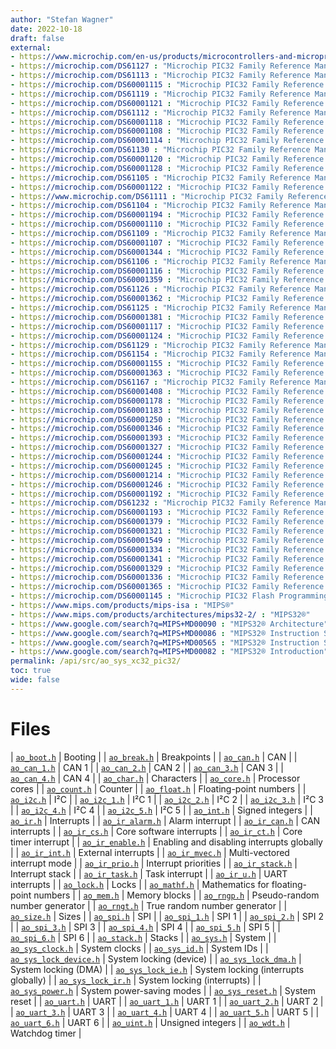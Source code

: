 ```yaml
---
author: "Stefan Wagner"
date: 2022-10-18
draft: false
external:
- https://www.microchip.com/en-us/products/microcontrollers-and-microprocessors/32-bit-mcus : "Microchip 32-bit PIC® and SAM Microcontrollers"
- https://microchip.com/DS61127 : "Microchip PIC32 Family Reference Manual, Section 1, Introduction"
- https://microchip.com/DS61113 : "Microchip PIC32 Family Reference Manual, Section 2, CPU for Devices with M4K® Core"
- https://microchip.com/DS60001115 : "Microchip PIC32 Family Reference Manual, Section 3, Memory Organization"
- https://microchip.com/DS61119 : "Microchip PIC32 Family Reference Manual, Section 4, Prefetch Cache"
- https://microchip.com/DS60001121 : "Microchip PIC32 Family Reference Manual, Section 5, Flash Programming"
- https://microchip.com/DS61112 : "Microchip PIC32 Family Reference Manual, Section 6, Oscillators"
- https://microchip.com/DS60001118 : "Microchip PIC32 Family Reference Manual, Section 7, Resets"
- https://microchip.com/DS60001108 : "Microchip PIC32 Family Reference Manual, Section 8, Interrupts"
- https://microchip.com/DS60001114 : "Microchip PIC32 Family Reference Manual, Section 9, Watchdog, Deadman, and Power-up Timers"
- https://microchip.com/DS61130 : "Microchip PIC32 Family Reference Manual, Section 10, Power-Saving Modes"
- https://microchip.com/DS60001120 : "Microchip PIC32 Family Reference Manual, Section 12, I/O Ports"
- https://microchip.com/DS60001128 : "Microchip PIC32 Family Reference Manual, Section 13, Parallel Master Port (PMP)"
- https://microchip.com/DS61105 : "Microchip PIC32 Family Reference Manual, Section 14, Timers"
- https://microchip.com/DS60001122 : "Microchip PIC32 Family Reference Manual, Section 15, Input Capture"
- https://www.microchip.com/DS61111 : "Microchip PIC32 Family Reference Manual, Section 16, Output Compare"
- https://microchip.com/DS61104 : "Microchip PIC32 Family Reference Manual, Section 17, 10-bit Analog-to-Digital Converter (ADC)"
- https://microchip.com/DS60001194 : "Microchip PIC32 Family Reference Manual, Section 18, 12-bit Pipelined Analog-to-Digital Converter (ADC)"
- https://microchip.com/DS60001110 : "Microchip PIC32 Family Reference Manual, Section 19, Comparator"
- https://microchip.com/DS61109 : "Microchip PIC32 Family Reference Manual, Section 20, Comparator Voltage Reference"
- https://microchip.com/DS60001107 : "Microchip PIC32 Family Reference Manual, Section 21, UART"
- https://microchip.com/DS60001344 : "Microchip PIC32 Family Reference Manual, Section 22, 12-bit High-Speed Successive Approximation Register (SAR) ADC"
- https://microchip.com/DS61106 : "Microchip PIC32 Family Reference Manual, Section 23, Serial Peripheral Interface (SPI)"
- https://microchip.com/DS60001116 : "Microchip PIC32 Family Reference Manual, Section 24, Inter-Integrated Circuit™ (I²C)"
- https://microchip.com/DS60001359 : "Microchip PIC32 Family Reference Manual, Section 25, Analog-to-Digital Converter (ADC) with Threshold Detect"
- https://microchip.com/DS61126 : "Microchip PIC32 Family Reference Manual, Section 27, USB On-The-Go (OTG)"
- https://microchip.com/DS60001362 : "Microchip PIC32 Family Reference Manual, Section 28, RTCC with Timestamp"
- https://microchip.com/DS61125 : "Microchip PIC32 Family Reference Manual, Section 29, Real-Time Clock and Calendar (RTCC)"
- https://microchip.com/DS60001381 : "Microchip PIC32 Family Reference Manual, Section 30, Capture/Compare/PWM/Timer (MCCP and SCCP)"
- https://microchip.com/DS60001117 : "Microchip PIC32 Family Reference Manual, Section 31, DMA Controller"
- https://microchip.com/DS60001124 : "Microchip PIC32 Family Reference Manual, Section 32, Configuration"
- https://microchip.com/DS61129 : "Microchip PIC32 Family Reference Manual, Section 33, Programming and Diagnostics"
- https://microchip.com/DS61154 : "Microchip PIC32 Family Reference Manual, Section 34, Controller Area Network (CAN)"
- https://microchip.com/DS60001155 : "Microchip PIC32 Family Reference Manual, Section 35, Ethernet Controller"
- https://microchip.com/DS60001363 : "Microchip PIC32 Family Reference Manual, Section 36, Configurable Logic Cell"
- https://microchip.com/DS61167 : "Microchip PIC32 Family Reference Manual, Section 37, Charge Time Measurement Unit (CTMU)"
- https://microchip.com/DS60001408 : "Microchip PIC32 Family Reference Manual, Section 38, High/Low-Voltage Detect (HLVD)"
- https://microchip.com/DS60001178 : "Microchip PIC32 Family Reference Manual, Section 39, Op amp/Comparator"
- https://microchip.com/DS60001183 : "Microchip PIC32 Family Reference Manual, Section 41, Prefetch Module for Devices with L1 CPU Cache"
- https://microchip.com/DS60001250 : "Microchip PIC32 Family Reference Manual, Section 42, Oscillators with Enhanced PLL"
- https://microchip.com/DS60001346 : "Microchip PIC32 Family Reference Manual, Section 43, Quadrature Encoder Interface (QEI)"
- https://microchip.com/DS60001393 : "Microchip PIC32 Family Reference Manual, Section 44, Motor Control PWM (MCPWM)"
- https://microchip.com/DS60001327 : "Microchip PIC32 Family Reference Manual, Section 45, Control Digital-to-Analog Converter (CDAC)"
- https://microchip.com/DS60001244 : "Microchip PIC32 Family Reference Manual, Section 46, Serial Quad Interface (SQI)"
- https://microchip.com/DS60001245 : "Microchip PIC32 Family Reference Manual, Section 47, External Bus Interface (EBI)"
- https://microchip.com/DS60001214 : "Microchip PIC32 Family Reference Manual, Section 48, Memory Organization and Permissions"
- https://microchip.com/DS60001246 : "Microchip PIC32 Family Reference Manual, Section 49, Crypto Engine and Random Number Generator (RNG)"
- https://microchip.com/DS60001192 : "Microchip PIC32 Family Reference Manual, Section 50, CPU for Devices with MIPS32® microAptiv™ and M-Class Cores"
- https://microchip.com/DS61232 : "Microchip PIC32 Family Reference Manual, Section 51, Hi-Speed USB with On-The-Go (OTG)"
- https://microchip.com/DS60001193 : "Microchip PIC32 Family Reference Manual, Section 52, Flash Memory with Support for Live Update"
- https://microchip.com/DS60001379 : "Microchip PIC32 Family Reference Manual, Section 54, Graphics LCD (GLCD) Controller"
- https://microchip.com/DS60001321 : "Microchip PIC32 Family Reference Manual, Section 55, DDR SDRAM Controller"
- https://microchip.com/DS60001549 : "Microchip PIC32 Family Reference Manual, Section 56, Controller Area Network with Flexible Data-rate (CAN FD)"
- https://microchip.com/DS60001334 : "Microchip PIC32 Family Reference Manual, Section 57, Secure Digital Host Controller (SDHC)"
- https://microchip.com/DS60001341 : "Microchip PIC32 Family Reference Manual, Section 58, Data EEPROM"
- https://microchip.com/DS60001329 : "Microchip PIC32 Family Reference Manual, Section 59, Oscillators with DCO"
- https://microchip.com/DS60001336 : "Microchip PIC32 Family Reference Manual, Section 60, 32-Bit Programmable Cyclic Redundancy Check (CRC)"
- https://microchip.com/DS60001365 : "Microchip PIC32 Family Reference Manual, Section 62, Dual Watchdog Timer"
- https://microchip.com/DS60001145 : "Microchip PIC32 Flash Programming Specification"
- https://www.mips.com/products/mips-isa : "MIPS®"
- https://www.mips.com/products/architectures/mips32-2/ : "MIPS32®"
- https://www.google.com/search?q=MIPS+MD00090 : "MIPS32® Architecture"
- https://www.google.com/search?q=MIPS+MD00086 : "MIPS32® Instruction Set Manual"
- https://www.google.com/search?q=MIPS+MD00565 : "MIPS32® Instruction Set Quick Reference"
- https://www.google.com/search?q=MIPS+MD00082 : "MIPS32® Introduction"
permalink: /api/src/ao_sys_xc32_pic32/
toc: true
wide: false
---
```


# Files

| [`ao_boot.h`](ao_boot.h.md) | Booting |
| [`ao_break.h`](ao_break.h.md) | Breakpoints |
| [`ao_can.h`](ao_can.h.md) | CAN |
| [`ao_can_1.h`](ao_can_1.h.md) | CAN 1 |
| [`ao_can_2.h`](ao_can_2.h.md) | CAN 2 |
| [`ao_can_3.h`](ao_can_3.h.md) | CAN 3 |
| [`ao_can_4.h`](ao_can_4.h.md) | CAN 4 |
| [`ao_char.h`](ao_char.h.md) | Characters |
| [`ao_core.h`](ao_core.h.md) | Processor cores |
| [`ao_count.h`](ao_count.h.md) | Counter |
| [`ao_float.h`](ao_float.h.md) | Floating-point numbers |
| [`ao_i2c.h`](ao_i2c.h.md) | I²C |
| [`ao_i2c_1.h`](ao_i2c_1.h.md) | I²C 1 |
| [`ao_i2c_2.h`](ao_i2c_2.h.md) | I²C 2 |
| [`ao_i2c_3.h`](ao_i2c_3.h.md) | I²C 3 |
| [`ao_i2c_4.h`](ao_i2c_4.h.md) | I²C 4 |
| [`ao_i2c_5.h`](ao_i2c_5.h.md) | I²C 5 |
| [`ao_int.h`](ao_int.h.md) | Signed integers |
| [`ao_ir.h`](ao_ir.h.md) | Interrupts |
| [`ao_ir_alarm.h`](ao_ir_alarm.h.md) | Alarm interrupt |
| [`ao_ir_can.h`](ao_ir_can.h.md) | CAN interrupts |
| [`ao_ir_cs.h`](ao_ir_cs.h.md) | Core software interrupts |
| [`ao_ir_ct.h`](ao_ir_ct.h.md) | Core timer interrupt |
| [`ao_ir_enable.h`](ao_ir_enable.h.md) | Enabling and disabling interrupts globally |
| [`ao_ir_int.h`](ao_ir_int.h.md) | External interrupts |
| [`ao_ir_mvec.h`](ao_ir_mvec.h.md) | Multi-vectored interrupt mode |
| [`ao_ir_prio.h`](ao_ir_prio.h.md) | Interrupt priorities |
| [`ao_ir_stack.h`](ao_ir_stack.h.md) | Interrupt stack |
| [`ao_ir_task.h`](ao_ir_task.h.md) | Task interrupt |
| [`ao_ir_u.h`](ao_ir_u.h.md) | UART interrupts |
| [`ao_lock.h`](ao_lock.h.md) | Locks |
| [`ao_mathf.h`](ao_mathf.h.md) | Mathematics for floating-point numbers |
| [`ao_mem.h`](ao_mem.h.md) | Memory blocks |
| [`ao_rngp.h`](ao_rngp.h.md) | Pseudo-random number generator |
| [`ao_rngt.h`](ao_rngt.h.md) | True random number generator |
| [`ao_size.h`](ao_size.h.md) | Sizes |
| [`ao_spi.h`](ao_spi.h.md) | SPI |
| [`ao_spi_1.h`](ao_spi_1.h.md) | SPI 1 |
| [`ao_spi_2.h`](ao_spi_2.h.md) | SPI 2 |
| [`ao_spi_3.h`](ao_spi_3.h.md) | SPI 3 |
| [`ao_spi_4.h`](ao_spi_4.h.md) | SPI 4 |
| [`ao_spi_5.h`](ao_spi_5.h.md) | SPI 5 |
| [`ao_spi_6.h`](ao_spi_6.h.md) | SPI 6 |
| [`ao_stack.h`](ao_stack.h.md) | Stacks |
| [`ao_sys.h`](ao_sys.h.md) | System |
| [`ao_sys_clock.h`](ao_sys_clock.h.md) | System clocks |
| [`ao_sys_id.h`](ao_sys_id.h.md) | System IDs |
| [`ao_sys_lock_device.h`](ao_sys_lock_device.h.md) | System locking (device) |
| [`ao_sys_lock_dma.h`](ao_sys_lock_dma.h.md) | System locking (DMA) |
| [`ao_sys_lock_ie.h`](ao_sys_lock_ie.h.md) | System locking (interrupts globally) |
| [`ao_sys_lock_ir.h`](ao_sys_lock_ir.h.md) | System locking (interrupts) |
| [`ao_sys_power.h`](ao_sys_power.h.md) | System power-saving modes |
| [`ao_sys_reset.h`](ao_sys_reset.h.md) | System reset |
| [`ao_uart.h`](ao_uart.h.md) | UART |
| [`ao_uart_1.h`](ao_uart_1.h.md) | UART 1 |
| [`ao_uart_2.h`](ao_uart_2.h.md) | UART 2 |
| [`ao_uart_3.h`](ao_uart_3.h.md) | UART 3 |
| [`ao_uart_4.h`](ao_uart_4.h.md) | UART 4 |
| [`ao_uart_5.h`](ao_uart_5.h.md) | UART 5 |
| [`ao_uart_6.h`](ao_uart_6.h.md) | UART 6 |
| [`ao_uint.h`](ao_uint.h.md) | Unsigned integers |
| [`ao_wdt.h`](ao_wdt.h.md) | Watchdog timer |
